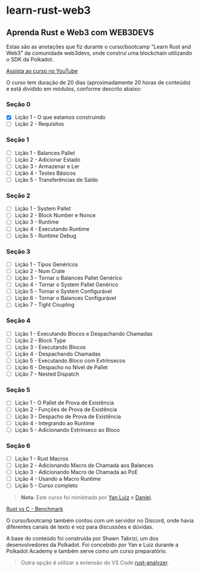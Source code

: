 # learn-rust-web3

## Aprenda Rust e Web3 com WEB3DEVS

Estas são as anotações que fiz durante o curso/bootcamp "Learn Rust and Web3" da comunidade web3devs, onde construí uma blockchain utilizando o SDK da Polkadot.

[Assista ao curso no YouTube](https://www.youtube.com/watch?v=MpixkT838nc)

O curso tem duração de 20 dias (aproximadamente 20 horas de conteúdo) e está dividido em módulos, conforme descrito abaixo:

### Seção 0
- [x] Lição 1 - O que estamos construindo
- [ ] Lição 2 - Requisitos

### Seção 1
- [ ] Lição 1 - Balances Pallet
- [ ] Lição 2 - Adicionar Estado
- [ ] Lição 3 - Armazenar e Ler
- [ ] Lição 4 - Testes Básicos 
- [ ] Lição 5 - Transferências de Saldo

### Seção 2
- [ ] Lição 1 - System Pallet
- [ ] Lição 2 - Block Number e Nonce
- [ ] Lição 3 - Runtime
- [ ] Lição 4 - Executando Runtime
- [ ] Lição 5 - Runtime Debug

### Seção 3
- [ ] Lição 1 - Tipos Genéricos
- [ ] Lição 2 - Num Crate
- [ ] Lição 3 - Tornar o Balances Pallet Genérico
- [ ] Lição 4 - Tornar o System Pallet Genérico
- [ ] Lição 5 - Tornar o System Configurável
- [ ] Lição 6 - Tornar o Balances Configurável
- [ ] Lição 7 - Tight Coupling

### Seção 4
- [ ] Lição 1 - Executando Blocos e Despachando Chamadas
- [ ] Lição 2 - Block Type
- [ ] Lição 3 - Executando Blocos
- [ ] Lição 4 - Despachando Chamadas
- [ ] Lição 5 - Executando Bloco com Extrínsecos
- [ ] Lição 6 - Despacho no Nível de Pallet
- [ ] Lição 7 - Nested Dispatch

### Seção 5
- [ ] Lição 1 - O Pallet de Prova de Existência
- [ ] Lição 2 - Funções de Prova de Existência
- [ ] Lição 3 - Despacho de Prova de Existência
- [ ] Lição 4 - Integrando ao Runtime
- [ ] Lição 5 - Adicionando Extrínseco ao Bloco

### Seção 6
- [ ] Lição 1 - Rust Macros
- [ ] Lição 2 - Adicionando Macro de Chamada aos Balances
- [ ] Lição 3 - Adicionando Macro de Chamada ao PoE
- [ ] Lição 4 - Usando a Macro Runtime
- [ ] Lição 5 - Curso completo

> **Nota**: Este curso foi ministrado por [Yan Luiz]() e [Daniel](https://x.com/danicuki).

[Rust vs C - Benchmark](https://github.com/w3b3d3v/rust-benckmark)

O curso/bootcamp também contou com um servidor no Discord, onde havia diferentes canais de texto e voz para discussões e dúvidas.

A base do conteúdo foi construída por Shawn Tabrizi, um dos desenvolvedores da Polkadot.
Foi concebido por Yan e Luiz durante a Polkadot Academy e também serve como um curso preparatório.

> Outra opção é utilizar a extensão do VS Code [rust-analyzer](https://marketplace.visualstudio.com/items?itemName=rust-lang.rust-analyzer).